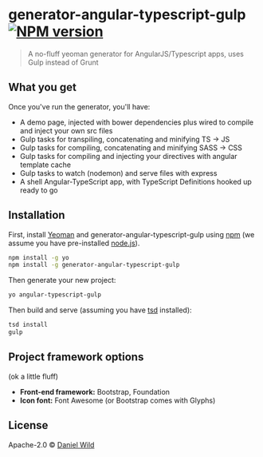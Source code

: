 # generator-angular-typescript-gulp [![NPM version][npm-image]][npm-url]
> A no-fluff yeoman generator for AngularJS/Typescript apps, uses Gulp instead of Grunt

## What you get

Once you've run the generator, you'll have:

<ul>
	<li>A demo page, injected with bower dependencies plus wired to compile and inject your own src files</li>
	<li>Gulp tasks for transpiling, concatenating and minifying TS -> JS</li>
	<li>Gulp tasks for compiling, concatenating and minifying SASS -> CSS</li>
	<li>Gulp tasks for compiling and injecting your directives with angular template cache</li> 
	<li>Gulp tasks to watch (nodemon) and serve files with express</li>
	<li>A shell Angular-TypeScript app, with TypeScript Definitions hooked up ready to go</li>
</ul>	

## Installation

First, install [Yeoman](http://yeoman.io) and generator-angular-typescript-gulp using [npm](https://www.npmjs.com/) 
(we assume you have pre-installed [node.js](https://nodejs.org/)).

```bash
npm install -g yo
npm install -g generator-angular-typescript-gulp
```

Then generate your new project:

```bash
yo angular-typescript-gulp
```

Then build and serve (assuming you have [tsd](https://www.npmjs.com/package/tsd) installed):

```bash
tsd install
gulp
```

## Project framework options 
<p>(ok a little fluff)</p>
<ul>
	<li><strong>Front-end framework:</strong> Bootstrap, Foundation</li>
	<li><strong>Icon font:</strong> Font Awesome (or Bootstrap comes with Glyphs)</li>
</ul>	


## License

Apache-2.0 © [Daniel Wild](http://etchdesign.com.au)

[npm-image]: https://badge.fury.io/js/generator-angular-typescript-gulp.svg
[npm-url]: https://npmjs.org/package/generator-angular-typescript-gulp

